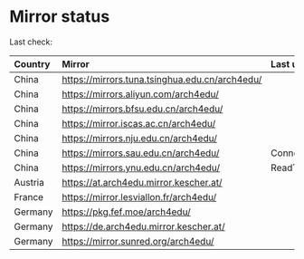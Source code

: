 <script src="./time.js"></script>
# Mirror status
Last check: <script type="text/javascript">localize(1680801342.895074);</script>

|Country|Mirror|Last update|
|:------|:-----|:----------|
|China|https://mirrors.tuna.tsinghua.edu.cn/arch4edu/|<script type="text/javascript">localize(1680763033);</script>|
|China|https://mirrors.aliyun.com/arch4edu/|<script type="text/javascript">localize(1680676427);</script>|
|China|https://mirrors.bfsu.edu.cn/arch4edu/|<script type="text/javascript">localize(1680763033);</script>|
|China|https://mirror.iscas.ac.cn/arch4edu/|<script type="text/javascript">localize(1680763033);</script>|
|China|https://mirrors.nju.edu.cn/arch4edu/|<script type="text/javascript">localize(1680763033);</script>|
|China|https://mirrors.sau.edu.cn/arch4edu/|ConnectionError|
|China|https://mirrors.ynu.edu.cn/arch4edu/|ReadTimeout|
|Austria|https://at.arch4edu.mirror.kescher.at/|<script type="text/javascript">localize(1680763033);</script>|
|France|https://mirror.lesviallon.fr/arch4edu/|<script type="text/javascript">localize(1680763033);</script>|
|Germany|https://pkg.fef.moe/arch4edu/|<script type="text/javascript">localize(1680763033);</script>|
|Germany|https://de.arch4edu.mirror.kescher.at/|<script type="text/javascript">localize(1680763033);</script>|
|Germany|https://mirror.sunred.org/arch4edu/|<script type="text/javascript">localize(1680763033);</script>|

<script src="./tablefilter/tablefilter.js"></script>
<script src="./table.js"></script>